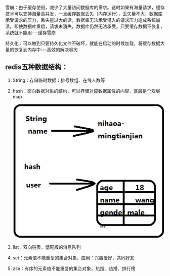 雪崩：由于缓存使用，减少了大量访问数据库的需求。这时如果有海量请求，缓存技术可以支持海量高并发，一旦缓存数据丢失（内存运行），丢失量不大，数据库承受请求的压力，丢失量过大的话，数据库无法承受涌入的请求压力造成系统崩溃。即使数据库重启，请求未消失，数据库仍然无法承受，只要缓存数据不恢复，系统就不能用---缓存雪崩

持久化：可以做到只要持久化文件不破坏，就能在启动的时候加载，将缓存数据大量的恢复到内存中---高效的解决容灾



## redis五种数据结构：

1. String：存储临时数据：排号数组、在线人数等

2. hash：面向数据对象的结构，可以存储对应数据属性的内容，底层是个双层map

   ![image-20210222211744766](../$image/image-20210222211744766.png)

3. list：双向链表，低配版的消息队列

4. set：元素值不能重复的集合对象，应用：兴趣爱好，共同好友

5. zse：有序的元素值不能重复的集合对象，热搜、热播、排行榜





